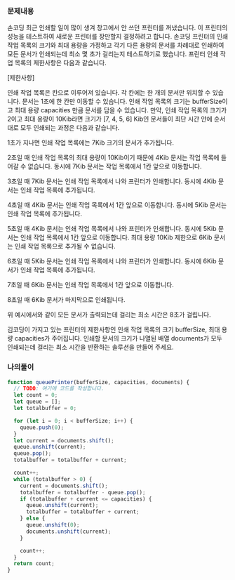 ### 문제내용

손코딩 최근 인쇄할 일이 많이 생겨 창고에서 안 쓰던 프린터를 꺼냈습니다. 이 프린터의 성능을 테스트하여 새로운 프린터를 장만할지 결정하려고 합니다. 손코딩 프린터의 인쇄 작업 목록의 크기와 최대 용량을 가정하고 각기 다른 용량의 문서를 차례대로 인쇄하여 모든 문서가 인쇄되는데 최소 몇 초가 걸리는지 테스트하기로 했습니다. 프린터 인쇄 작업 목록의 제한사항은 다음과 같습니다.

[제한사항]

인쇄 작업 목록은 칸으로 이루어져 있습니다.
각 칸에는 한 개의 문서만 위치할 수 있습니다.
문서는 1초에 한 칸만 이동할 수 있습니다.
인쇄 작업 목록의 크기는 bufferSize이고 최대 용량 capacities 만큼 문서를 담을 수 있습니다.
만약, 인쇄 작업 목록의 크기가 2이고 최대 용량이 10Kib라면 크기가 [7, 4, 5, 6] Kib인 문서들이 최단 시간 안에 순서대로 모두 인쇄되는 과정은 다음과 같습니다.

1초가 지나면 인쇄 작업 목록에는 7Kib 크기의 문서가 추가됩니다.

2초일 때 인쇄 작업 목록의 최대 용량이 10Kib이기 때문에 4Kib 문서는 작업 목록에 들어갈 수 없습니다. 동시에 7Kib 문서는 작업 목록에서 1칸 앞으로 이동합니다.

3초일 때 7Kib 문서는 인쇄 작업 목록에서 나와 프린터가 인쇄합니다. 동시에 4Kib 문서는 인쇄 작업 목록에 추가됩니다.

4초일 때 4Kib 문서는 인쇄 작업 목록에서 1칸 앞으로 이동합니다. 동시에 5Kib 문서는 인쇄 작업 목록에 추가됩니다.

5초일 때 4Kib 문서는 인쇄 작업 목록에서 나와 프린터가 인쇄합니다. 동시에 5Kib 문서는 인쇄 작업 목록에서 1칸 앞으로 이동합니다. 최대 용량 10Kib 제한으로 6Kib 문서는 인쇄 작업 목록으로 추가될 수 없습니다.

6초일 때 5Kib 문서는 인쇄 작업 목록에서 나와 프린터가 인쇄합니다. 동시에 6Kib 문서가 인쇄 작업 목록에 추가됩니다.

7초일 때 6Kib 문서는 인쇄 작업 목록에서 1칸 앞으로 이동합니다.

8초일 때 6Kib 문서가 마지막으로 인쇄됩니다.

위 예시에서와 같이 모든 문서가 출력되는데 걸리는 최소 시간은 8초가 걸립니다.

김코딩이 가지고 있는 프린터의 제한사항인 인쇄 작업 목록의 크기 bufferSize, 최대 용량 capacities가 주어집니다. 인쇄할 문서의 크기가 나열된 배열 documents가 모두 인쇄되는데 걸리는 최소 시간을 반환하는 솔루션을 만들어 주세요.

### 나의풀이

```js
function queuePrinter(bufferSize, capacities, documents) {
  // TODO: 여기에 코드를 작성합니다.
  let count = 0;
  let queue = [];
  let totalbuffer = 0;

  for (let i = 0; i < bufferSize; i++) {
    queue.push(0);
  }
  let current = documents.shift();
  queue.unshift(current);
  queue.pop();
  totalbuffer = totalbuffer + current;

  count++;
  while (totalbuffer > 0) {
    current = documents.shift();
    totalbuffer = totalbuffer - queue.pop();
    if (totalbuffer + current <= capacities) {
      queue.unshift(current);
      totalbuffer = totalbuffer + current;
    } else {
      queue.unshift(0);
      documents.unshift(current);
    }

    count++;
  }
  return count;
}
```
